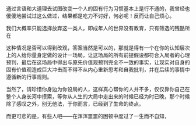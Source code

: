 通过言语和大道理去试图改变一个人的固有行为习惯基本上是行不通的，我曾经也傻傻地尝试过这么做过，结果都是吃力不讨好，何必呢！反而让自己烦心。


我们大概率只能选择放弃这一类人，即成年人的世界没有教育，只有筛选的残酷所在

这种情况是否可以得到改观，答案当然是可以的，那就是得有一个在你的认知层次上的人给你量身定做的设计一场局，让这场局的所有前提假设都符合入局者的心理预判，最后在这场局中得出与原先价值观预判完全不一致的事实，让现实对自身的固有价值观造成巨大冲击而不得不从内心重新思考和自我批判，并在后续的事情中遵循新的行事规则。

当然了，请珍惜你身边为你设局的人，这样真心帮你的人并不多，仅仅靠你自己在整个人身长河中摸索，等你从人生的大局中走出来的时候已经为时已晚，那个时候除了感叹之外，别无他法，于你而言，已经到了生命的终点。

而更可悲的是，有些人吧——在浑浑噩噩的困顿中度过了一生而不自知，